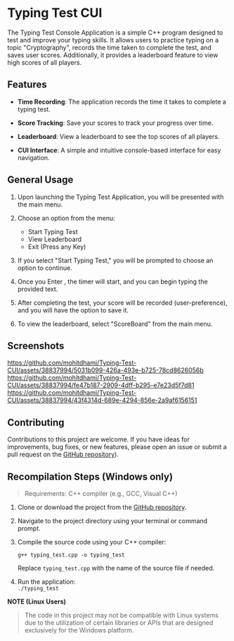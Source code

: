 # Typing Test CUI

The Typing Test Console Application is a simple C++ program designed to test and improve your typing skills. It allows users to practice typing on a topic "Cryptography", records the time taken to complete the test, and saves user scores. Additionally, it provides a leaderboard feature to view high scores of all players.

## Features
    
-   **Time Recording**: The application records the time it takes to complete a typing test.
    
-   **Score Tracking**: Save your scores to track your progress over time.
    
-   **Leaderboard**: View a leaderboard to see the top scores of all players.
    
-   **CUI Interface**: A simple and intuitive console-based interface for easy navigation.
    

## General Usage

1.  Upon launching the Typing Test Application, you will be presented with the main menu.
    
2.  Choose an option from the menu:
    
    -   Start Typing Test
    -   View Leaderboard
    -   Exit (Press any Key)

3.  If you select "Start Typing Test," you will be prompted to choose an option to continue.
    
4.  Once you Enter , the timer will start, and you can begin typing the provided text.
    
5.  After completing the test, your score will be recorded (user-preference), and you will have the option to save it.
    
6.  To view the leaderboard, select "ScoreBoard" from the main menu.


## Screenshots

https://github.com/mohitdhami/Typing-Test-CUI/assets/38837994/5031b099-426a-493e-b725-78cd8626056b
<br>
https://github.com/mohitdhami/Typing-Test-CUI/assets/38837994/fe47b187-2909-4dff-b295-e7e23d5f7d81
<br>
https://github.com/mohitdhami/Typing-Test-CUI/assets/38837994/43f4314d-689e-4294-856e-2a9af6156151


## Contributing

Contributions to this project are welcome. If you have ideas for improvements, bug fixes, or new features, please open an issue or submit a pull request on the [GitHub repository](https://github.com/mohitdhami/Typing-Test-CUI)).

## Recompilation Steps (Windows only)
> Requirements: C++ compiler (e.g., GCC, Visual C++)

1.  Clone or download the project from the [GitHub repository](https://github.com/mohitdhami/Typing-Test-CUI).
    
2.  Navigate to the project directory using your terminal or command prompt.
    
3.  Compile the source code using your C++ compiler:
    
    `g++ typing_test.cpp -o typing_test` 
    
    Replace `typing_test.cpp` with the name of the source file if needed.
    
4.  Run the application:  
    `./typing_test`

**NOTE (Linux Users)** 
> The code in this project may not be compatible with Linux systems due to the utilization of certain libraries or APIs that are designed exclusively for the Windows platform.
